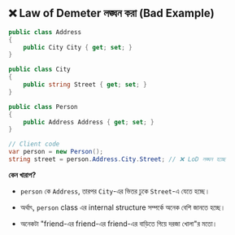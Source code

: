 
## ❌ **Law of Demeter লঙ্ঘন করা (Bad Example)**

```cs
public class Address
{
    public City City { get; set; }
}

public class City
{
    public string Street { get; set; }
}

public class Person
{
    public Address Address { get; set; }
}

// Client code
var person = new Person();
string street = person.Address.City.Street; // ❌ LoD লঙ্ঘন হচ্ছে

```

**কেন খারাপ?**

- `person` কে `Address`, তারপর `City`-এর ভিতর ঢুকে `Street`-এ যেতে হচ্ছে।
    
- অর্থাৎ, `person` class এর internal structure সম্পর্কে অনেক বেশি জানতে হচ্ছে।
    
- অনেকটা "friend-এর friend-এর friend-এর বাড়িতে গিয়ে দরজা খোলা"র মতো।